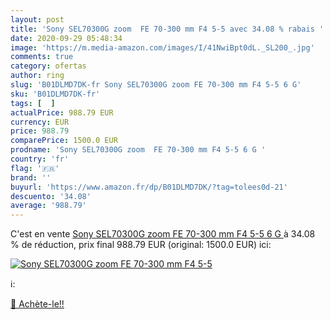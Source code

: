 ```yaml
---
layout: post
title: 'Sony SEL70300G zoom  FE 70-300 mm F4 5-5 avec 34.08 % rabais '
date: 2020-09-29 05:48:34
image: 'https://m.media-amazon.com/images/I/41NwiBpt0dL._SL200_.jpg'
comments: true
category: ofertas
author: ring
slug: 'B01DLMD7DK-fr Sony SEL70300G zoom FE 70-300 mm F4 5-5 6 G'
sku: 'B01DLMD7DK-fr'
tags: [  ]
actualPrice: 988.79 EUR
currency: EUR
price: 988.79
comparePrice: 1500.0 EUR
prodname: 'Sony SEL70300G zoom  FE 70-300 mm F4 5-5 6 G '
country: 'fr'
flag: '🇫🇷'
brand: ''
buyurl: 'https://www.amazon.fr/dp/B01DLMD7DK/?tag=tolees0d-21'
descuento: '34.08'
average: '988.79'
---
```


C'est en vente [Sony SEL70300G zoom  FE 70-300 mm F4 5-5 6 G ](https://www.amazon.fr/dp/B01DLMD7DK/?tag=tolees0d-21)  à  34.08 % de réduction, prix final  988.79 EUR (original: 1500.0 EUR) ici:

[![Sony SEL70300G zoom  FE 70-300 mm F4 5-5](https://m.media-amazon.com/images/I/41NwiBpt0dL._SL200_.jpg)](https://www.amazon.fr/dp/B01DLMD7DK/?tag=tolees0d-21)

ℹ️:


[🛒 Achète-le!!](https://www.amazon.fr/dp/B01DLMD7DK/?tag=tolees0d-21)
